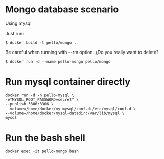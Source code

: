 # Mongo database scenario
Using mysql

Just run:
```
$ docker build -t pello/mongo .
```
Be careful when running with --rm option. ¿Do you really want to delete?
```
$ docker run -d --name pello-mongo pello/mongo
```
# Run mysql container directly
```
docker run -d -n pello-mysql \
-e"MYSQL_ROOT_PASSWORD=secret" \
--publish 3306:3306 \
--volume=/home/docker/my-mysql/conf.d:/etc/mysql/conf.d \
--volume=/home/docker/mysql-datadir:/var/lib/mysql \
mysql
```
# Run the bash shell
```
docker exec -it pello-mongo bash
```
